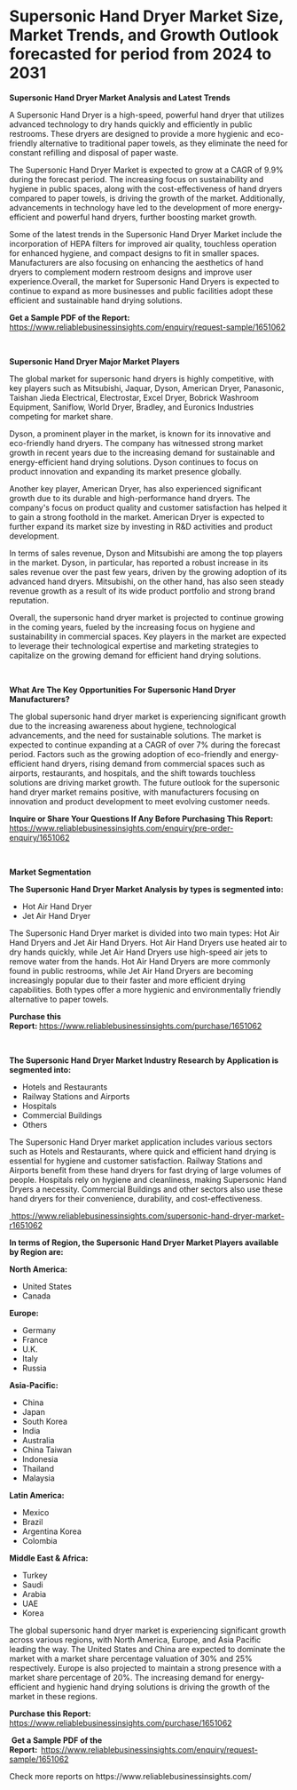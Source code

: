 <p><h1>Supersonic Hand Dryer Market Size, Market Trends, and Growth Outlook forecasted for period from 2024 to 2031</h1></p><p><strong>Supersonic Hand Dryer Market Analysis and Latest Trends</strong></p>
<p><p>A Supersonic Hand Dryer is a high-speed, powerful hand dryer that utilizes advanced technology to dry hands quickly and efficiently in public restrooms. These dryers are designed to provide a more hygienic and eco-friendly alternative to traditional paper towels, as they eliminate the need for constant refilling and disposal of paper waste.</p><p>The Supersonic Hand Dryer Market is expected to grow at a CAGR of 9.9% during the forecast period. The increasing focus on sustainability and hygiene in public spaces, along with the cost-effectiveness of hand dryers compared to paper towels, is driving the growth of the market. Additionally, advancements in technology have led to the development of more energy-efficient and powerful hand dryers, further boosting market growth.</p><p>Some of the latest trends in the Supersonic Hand Dryer Market include the incorporation of HEPA filters for improved air quality, touchless operation for enhanced hygiene, and compact designs to fit in smaller spaces. Manufacturers are also focusing on enhancing the aesthetics of hand dryers to complement modern restroom designs and improve user experience.Overall, the market for Supersonic Hand Dryers is expected to continue to expand as more businesses and public facilities adopt these efficient and sustainable hand drying solutions.</p></p>
<p><strong>Get a Sample PDF of the Report:&nbsp;</strong> <a href="https://www.reliablebusinessinsights.com/enquiry/request-sample/1651062">https://www.reliablebusinessinsights.com/enquiry/request-sample/1651062</a></p>
<p>&nbsp;</p>
<p><strong>Supersonic Hand Dryer Major Market Players</strong></p>
<p><p>The global market for supersonic hand dryers is highly competitive, with key players such as Mitsubishi, Jaquar, Dyson, American Dryer, Panasonic, Taishan Jieda Electrical, Electrostar, Excel Dryer, Bobrick Washroom Equipment, Saniflow, World Dryer, Bradley, and Euronics Industries competing for market share.</p><p>Dyson, a prominent player in the market, is known for its innovative and eco-friendly hand dryers. The company has witnessed strong market growth in recent years due to the increasing demand for sustainable and energy-efficient hand drying solutions. Dyson continues to focus on product innovation and expanding its market presence globally.</p><p>Another key player, American Dryer, has also experienced significant growth due to its durable and high-performance hand dryers. The company's focus on product quality and customer satisfaction has helped it to gain a strong foothold in the market. American Dryer is expected to further expand its market size by investing in R&D activities and product development.</p><p>In terms of sales revenue, Dyson and Mitsubishi are among the top players in the market. Dyson, in particular, has reported a robust increase in its sales revenue over the past few years, driven by the growing adoption of its advanced hand dryers. Mitsubishi, on the other hand, has also seen steady revenue growth as a result of its wide product portfolio and strong brand reputation.</p><p>Overall, the supersonic hand dryer market is projected to continue growing in the coming years, fueled by the increasing focus on hygiene and sustainability in commercial spaces. Key players in the market are expected to leverage their technological expertise and marketing strategies to capitalize on the growing demand for efficient hand drying solutions.</p></p>
<p>&nbsp;</p>
<p><strong>What Are The Key Opportunities For Supersonic Hand Dryer Manufacturers?</strong></p>
<p><p>The global supersonic hand dryer market is experiencing significant growth due to the increasing awareness about hygiene, technological advancements, and the need for sustainable solutions. The market is expected to continue expanding at a CAGR of over 7% during the forecast period. Factors such as the growing adoption of eco-friendly and energy-efficient hand dryers, rising demand from commercial spaces such as airports, restaurants, and hospitals, and the shift towards touchless solutions are driving market growth. The future outlook for the supersonic hand dryer market remains positive, with manufacturers focusing on innovation and product development to meet evolving customer needs.</p></p>
<p><strong>Inquire or Share Your Questions If Any Before Purchasing This Report:</strong> <a href="https://www.reliablebusinessinsights.com/enquiry/pre-order-enquiry/1651062">https://www.reliablebusinessinsights.com/enquiry/pre-order-enquiry/1651062</a></p>
<p>&nbsp;</p>
<p><strong>Market Segmentation</strong></p>
<p><strong>The Supersonic Hand Dryer Market Analysis by types is segmented into:</strong></p>
<p><ul><li>Hot Air Hand Dryer</li><li>Jet Air Hand Dryer</li></ul></p>
<p><p>The Supersonic Hand Dryer market is divided into two main types: Hot Air Hand Dryers and Jet Air Hand Dryers. Hot Air Hand Dryers use heated air to dry hands quickly, while Jet Air Hand Dryers use high-speed air jets to remove water from the hands. Hot Air Hand Dryers are more commonly found in public restrooms, while Jet Air Hand Dryers are becoming increasingly popular due to their faster and more efficient drying capabilities. Both types offer a more hygienic and environmentally friendly alternative to paper towels.</p></p>
<p><strong>Purchase this Report:&nbsp;</strong><a href="https://www.reliablebusinessinsights.com/purchase/1651062">https://www.reliablebusinessinsights.com/purchase/1651062</a></p>
<p>&nbsp;</p>
<p><strong>The Supersonic Hand Dryer Market Industry Research by Application is segmented into:</strong></p>
<p><ul><li>Hotels and Restaurants</li><li>Railway Stations and Airports</li><li>Hospitals</li><li>Commercial Buildings</li><li>Others</li></ul></p>
<p><p>The Supersonic Hand Dryer market application includes various sectors such as Hotels and Restaurants, where quick and efficient hand drying is essential for hygiene and customer satisfaction. Railway Stations and Airports benefit from these hand dryers for fast drying of large volumes of people. Hospitals rely on hygiene and cleanliness, making Supersonic Hand Dryers a necessity. Commercial Buildings and other sectors also use these hand dryers for their convenience, durability, and cost-effectiveness.</p></p>
<p><a href="https://www.reliablebusinessinsights.com/supersonic-hand-dryer-market-r1651062">&nbsp;https://www.reliablebusinessinsights.com/supersonic-hand-dryer-market-r1651062</a></p>
<p><strong>In terms of Region, the Supersonic Hand Dryer Market Players available by Region are:</strong></p>
<p>
    <p> <strong> North America: </strong>
        <ul>
            <li>United States</li>
            <li>Canada</li>
        </ul>
        </p> 
    <p> <strong> Europe: </strong>
        <ul>
            <li>Germany</li>
            <li>France</li>
            <li>U.K.</li>
            <li>Italy</li>
            <li>Russia</li>
        </ul>
        </p> 
    <p> <strong> Asia-Pacific: </strong>
        <ul>
            <li>China</li>
            <li>Japan</li>
            <li>South Korea</li>
            <li>India</li>
            <li>Australia</li>
            <li>China Taiwan</li>
            <li>Indonesia</li>
            <li>Thailand</li>
            <li>Malaysia</li>
        </ul>
        </p> 
    <p> <strong> Latin America: </strong>
        <ul>
            <li>Mexico</li>
            <li>Brazil</li>
            <li>Argentina Korea</li>
            <li>Colombia</li>
        </ul>
        </p> 
    <p> <strong> Middle East & Africa: </strong>
        <ul>
            <li>Turkey</li>
            <li>Saudi</li>
            <li>Arabia</li>
            <li>UAE</li>
            <li>Korea</li>
        </ul>
    </p>
    </p>
<p><p>The global supersonic hand dryer market is experiencing significant growth across various regions, with North America, Europe, and Asia Pacific leading the way. The United States and China are expected to dominate the market with a market share percentage valuation of 30% and 25% respectively. Europe is also projected to maintain a strong presence with a market share percentage of 20%. The increasing demand for energy-efficient and hygienic hand drying solutions is driving the growth of the market in these regions.</p></p>
<p><strong>Purchase this Report: </strong><a href="https://www.reliablebusinessinsights.com/purchase/1651062">https://www.reliablebusinessinsights.com/purchase/1651062</a></p>
<p>&nbsp;<strong>Get a Sample PDF of the Report:&nbsp;&nbsp;</strong><a href="https://www.reliablebusinessinsights.com/enquiry/request-sample/1651062">https://www.reliablebusinessinsights.com/enquiry/request-sample/1651062</a></p>
<p><strong></strong></p>
<p>Check more reports on https://www.reliablebusinessinsights.com/</p>